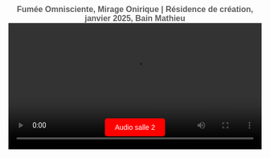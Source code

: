 <html lang="fr">
<head>
<meta charset="UTF-8">
<meta name="viewport" content="width=device-width, initial-scale=1.0">
<title>Félix-Antoine Coutu</title>
<style>
   body {
       font-family: Arial, sans-serif;
       text-align: center;
       padding: 10px;
   }
   video {
       width: 100%;
       max-width: 2000px;
       video-align: center;
   }
   button {
       margin: 0px;
       padding: 10px;
       font-size: 12px;
   }
   /* Changer la taille de la police pour les titres */
   h1 {
      font-size: 16px !important;  /* Ajuste la taille ici comme tu le souhaites */
      font-weight: bold;
      color: #5B5B5B; /* Facultatif : change la couleur si nécessaire */
      /* color: #1c5b1b; */
      margin: 0;  /* Empêche les marges par défaut entre les h1 */
      border: none;  /* Enlève les bordures */
   }
   /* Si tu veux ajouter des espacements spécifiques entre les deux titres */
   .titre-1 {
      margin-bottom: 0px;  /* Ajoute un espace après le premier titre */
      margin-top: 0px;  /* Ajoute un espace après le premier titre */  
   }
   .video-container {
    position: relative;
    display: inline-block;
    width: 100%;
    max-width: 2000px;
   }
   .btn-video {
    position: absolute;
    bottom: 40px; /* Ajuste la position verticale */
    left: 50%;
    transform: translateX(-50%);
    background-color: red;
    color: white;
    padding: 10px 20px;
    border: none;
    font-size: 14px;
    cursor: pointer;
    border-radius: 5px;
    opacity: 50;
    transition: opacity 0.3s, background-color 0.3s;
   }
   .btn-video:hover {
    opacity: 1;
   }
   .btn-salle1 {
      background-color: #194f18;
      color: white;
   }
   .btn-salle2 {
      background-color: #433d69;
      color: white;
   }
   /* Bouton visible en mode plein écran */
   :fullscreen .btn-video,
   ::-webkit-full-screen .btn-video { /* Pour Safari */
       position: absolute;
       bottom: 40px;
       left: 50%;
       transform: translateX(-50%);
       z-index: 9999; /* S'assurer que le bouton est au-dessus */
   }
   
</style>
</head>
<body>

<!-- Premier titre avec une classe pour un espacement -->
<h1 class="titre-1">Fumée Omnisciente, Mirage Onirique | Résidence de création, janvier 2025, Bain Mathieu</h1>

<!-- Vidéo divisée en deux (les deux salles) -->
<div class="video-container">
   <video id="video" controls autoplay>
      <source src="https://dl.dropboxusercontent.com/scl/fi/vn856dku4ckgm35azhbz1/Fumee-Omnisciente-Mirage-Onirique02.mp4?rlkey=khuru1f6c5woeclemz1ai9rlz&st=pksoqe29&raw=1" type="video/mp4">    
      Votre navigateur ne prend pas en charge la vidéo HTML5.
   </video>

   <!-- Bouton intégré à la vidéo -->
   <button id="btnBascule" class="btn-video">Audio salle 2</button>
</div>

<!-- Pistes audio -->
<audio id="audioSalle1" loop>
   <source src="https://www.dropbox.com/scl/fi/5y2aka0keombw6ha0ltg4/FOMO_Audio_Perfo-res-Bain-Mathieu.wav?rlkey=bjy3ssu3mofyg2m5jgvbvwmgl&st=9brcjj0g&raw=1" type="audio/wav">
   Votre navigateur ne prend pas en charge l'audio.
</audio>
<audio id="audioSalle2" loop>
   <source src="audio_salle2.mp3" type="audio/mp3">
   Votre navigateur ne prend pas en charge l'audio.
</audio>

  <!-- Script JavaScript intégré -->
  <script>
      var audioSalle1 = document.getElementById("audioSalle1");
      var audioSalle2 = document.getElementById("audioSalle2");
      var video = document.getElementById("video");
      var btnBascule = document.getElementById("btnBascule");
      
      var audioActif = audioSalle2; // L'audio de la salle 2 est actif au départ
      btnBascule.classList.add("btn-salle2"); // Couleur initiale rouge
      
      // Démarrage de la vidéo : on synchronise et joue l'audio actif
      video.addEventListener("play", function() {
          if (audioActif.paused) {
              audioActif.currentTime = video.currentTime;
              audioActif.play();
          }
      });
      
      // Pause vidéo = pause de l'audio actif
      video.addEventListener("pause", function() {
          audioActif.pause();
      });
      
      // Synchroniser la position de l'audio avec la vidéo
      video.addEventListener("timeupdate", function() {
          if (!video.paused) {
              audioActif.currentTime = video.currentTime;
          }
      });
      
      // Lorsqu'on cherche un moment précis dans la vidéo
      video.addEventListener("seeked", function() {
          audioActif.currentTime = video.currentTime;
      });
      
      // Bascule de l'audio avec mise à jour du bouton
      btnBascule.addEventListener("click", function() {
          if (audioActif === audioSalle1) {
              audioSalle1.muted = true;
              audioSalle2.muted = false;
              audioActif = audioSalle2;
              btnBascule.textContent = "Audio salle 2";
      
              // Mise à jour des couleurs
              btnBascule.classList.remove("btn-salle1");
              btnBascule.classList.add("btn-salle2");
      
          } else {
              audioSalle1.muted = false;
              audioSalle2.muted = true;
              audioActif = audioSalle1;
              btnBascule.textContent = "Audio salle 1";
      
              // Mise à jour des couleurs
              btnBascule.classList.remove("btn-salle2");
              btnBascule.classList.add("btn-salle1");
          }
      
          // Synchroniser et jouer immédiatement l'audio actif
          audioActif.currentTime = video.currentTime;
          if (!video.paused) {
              audioActif.play();
          }
      });
      document.addEventListener("fullscreenchange", function() {
          var btnBascule = document.getElementById("btnBascule");
          if (document.fullscreenElement) {
              // Si la vidéo est en plein écran, on affiche le bouton
              btnBascule.style.display = "block";
          } else {
              // Quand on quitte le plein écran, le bouton reste visible normalement
              btnBascule.style.display = "block";
          }
      });
      
      // Support pour les navigateurs Webkit (Safari)
      document.addEventListener("webkitfullscreenchange", function() {
          var btnBascule = document.getElementById("btnBascule");
          if (document.webkitFullscreenElement) {
              btnBascule.style.display = "block";
          } else {
              btnBascule.style.display = "block";
          }
      });
  </script>
</body>
</html>
